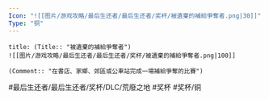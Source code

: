 ```yaml
---
Icon: "![[图片/游戏攻略/最后生还者/最后生还者/奖杯/被遺棄的補給爭奪者.png|30]]"
Type: "铜"
---
```

```ad-common-bronze-trophy
title: (Title:: "被遺棄的補給爭奪者")
![[图片/游戏攻略/最后生还者/最后生还者/奖杯/被遺棄的補給爭奪者.png|100]]

(Comment:: "在書店、家鄉、郊區或公車站完成一場補給爭奪的比賽")
```

#最后生还者/最后生还者/奖杯/DLC/荒廢之地 #奖杯 #奖杯/铜
